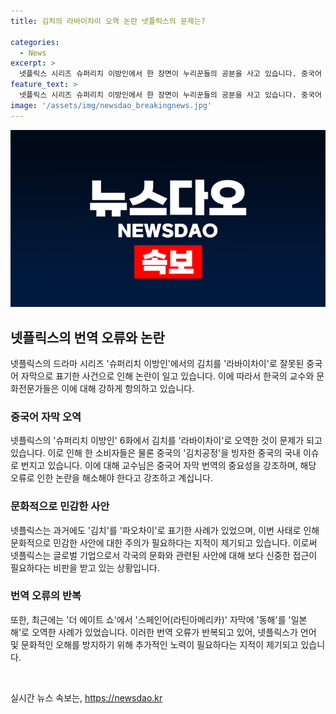 ```yaml
---
title: 김치의 라바이차이 오역 논란 넷플릭스의 문제는?

categories:
  - News
excerpt: >
  넷플릭스 시리즈 슈퍼리치 이방인에서 한 장면이 누리꾼들의 공분을 사고 있습니다. 중국어 자막에서 김치를 라바이차이로 오역한 것에 대해 서경덕 교수가 항의 메일을 보냈으며, 문화체육관광부에서는 김치의 올바른 중국어 표기를 신치로 명시한 바 있습니다. 이는 넷플릭스가 중국어 자막에 대해 논란을 일으키는 두 번째 사례로, 서 교수는 이에 대해 글로벌 기업으로서의 주의가 필요하다 강조했습니다. 함께하여 더 에이트 쇼에서의 유사한 사례를 언급하며, 넷플릭스의 번역 문제에 대한 지속적인 주의가 요구되고 있습니다.
feature_text: >
  넷플릭스 시리즈 슈퍼리치 이방인에서 한 장면이 누리꾼들의 공분을 사고 있습니다. 중국어 자막에서 김치를 라바이차이로 오역한 것에 대해 서경덕 교수가 항의 메일을 보냈으며, 문화체육관광부에서는 김치의 올바른 중국어 표기를 신치로 명시한 바 있습니다. 이는 넷플릭스가 중국어 자막에 대해 논란을 일으키는 두 번째 사례로, 서 교수는 이에 대해 글로벌 기업으로서의 주의가 필요하다 강조했습니다. 함께하여 더 에이트 쇼에서의 유사한 사례를 언급하며, 넷플릭스의 번역 문제에 대한 지속적인 주의가 요구되고 있습니다.
image: '/assets/img/newsdao_breakingnews.jpg'
---
```


<p><img src="/assets/img/newsdao_breakingnews.jpg" alt="firstkoreanews 속보" /></p>

<h2 data-ke-size="size26">넷플릭스의 번역 오류와 논란</h2>

<p data-ke-size="size16">넷플릭스의 드라마 시리즈 '슈퍼리치 이방인'에서의 김치를 '라바이차이'로 잘못된 중국어 자막으로 표기한 사건으로 인해 논란이 일고 있습니다. 이에 따라서 한국의 교수와 문화전문가들은 이에 대해 강하게 항의하고 있습니다.</p>

<h3>중국어 자막 오역</h3>

<p data-ke-size="size16">넷플릭스의 '슈퍼리치 이방인' 6화에서 김치를 '라바이차이'로 오역한 것이 문제가 되고 있습니다. 이로 인해 한 소비자들은 물론 중국의 '김치공정'을 빙자한 중국의 국내 이슈로 번지고 있습니다. 이에 대해 교수님은 중국어 자막 번역의 중요성을 강조하며, 해당 오류로 인한 논란을 해소해야 한다고 강조하고 계십니다.</p>

<h3>문화적으로 민감한 사안</h3>

<p data-ke-size="size16">넷플릭스는 과거에도 '김치'를 '파오차이'로 표기한 사례가 있었으며, 이번 사태로 인해 문화적으로 민감한 사안에 대한 주의가 필요하다는 지적이 제기되고 있습니다. 이로써 넷플릭스는 글로벌 기업으로서 각국의 문화와 관련된 사안에 대해 보다 신중한 접근이 필요하다는 비판을 받고 있는 상황입니다.</p>

<h3>번역 오류의 반복</h3>

<p data-ke-size="size16">또한, 최근에는 '더 에이트 쇼'에서 '스페인어(라틴아메리카)' 자막에 '동해'를 '일본해'로 오역한 사례가 있었습니다. 이러한 번역 오류가 반복되고 있어, 넷플릭스가 언어 및 문화적인 오해를 방지하기 위해 추가적인 노력이 필요하다는 지적이 제기되고 있습니다.</p>

<p data-ke-size="size16">&nbsp;</p>
실시간 뉴스 속보는, <a href="https://newsdao.kr" rel="dofollow">https://newsdao.kr</a>


